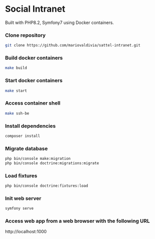 # Social Intranet


Built with PHP8.2, Symfony7 using Docker containers.

### Clone repository
```sh
git clone https://github.com/mariovaldivia/sattel-intranet.git
```

### Build docker containers
```sh
make build
```

### Start docker containers
```sh
make start
```

### Access container shell
```sh
make ssh-be
```

### Install dependencies
```sh
composer install
```

### Migrate database
```sh
php bin/console make:migration
php bin/console doctrine:migrations:migrate
```

### Load fixtures
```sh
php bin/console doctrine:fixtures:load
```

### Init web server
```sh
symfony serve
```

### Access web app from a web browser with the following URL
http://localhost:1000

